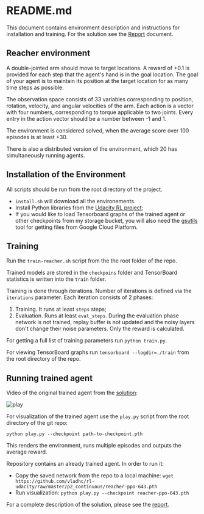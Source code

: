 # README.md

This document contains environment description and instructions for installation and training. For the solution see the [Report](./Report.md) document.

## Reacher environment

A double-jointed arm should move to target locations. A reward of +0.1 is provided for each step that the agent's hand is in the goal location. The goal of your agent is to maintain its position at the target location for as many time steps as possible.

The observation space consists of 33 variables corresponding to position, rotation, velocity, and angular velocities of the arm. Each action is a vector with four numbers, corresponding to torque applicable to two joints. Every entry in the action vector should be a number between -1 and 1.

The environment is considered solved, when the average score over 100 episodes is at least +30.

There is also a distributed version of the environment, which 20 has simultaneously running agents.

## Installation of the Environment

All scripts should be run from the root directory of the project.

* `install.sh` will download all the environements.
* Install Python libraries from the [Udacity RL project](https://github.com/udacity/deep-reinforcement-learning);
* If you would like to load Tensorboard graphs of the trained agent or other checkpoints from my storage bucket, you will also need the [gsutils](https://cloud.google.com/storage/docs/gsutil_install) tool for getting files from Google Cloud Platform.

## Training

Run the `train-reacher.sh` script from the the root folder of the repo.

Trained models are stored in the `checkpoins` folder and TensorBoard statistics is written into the `train` folder.

Training is done through iterations. Number of iterations is defined via the `iterations` parameter. Each iteration consists of 2 phases:

1. Training. It runs at least `steps` steps;
2. Evaluation. Runs at least `eval_steps`. During the evaluation phase network is not trained, replay buffer is not updated and the noisy layers don't change their noise parameters. Only the reward is calculated.

For getting a full list of training parameters run `python train.py`.

For viewing TensorBoard graphs run `tensorboard --logdir=./train` from the root directory of the repo.

## Running trained agent

Video of the original trained agent from the [solution](./Report.md):

![play](https://github.com/vladhc/rl-udacity/raw/master/p2_continuous/reacher.gif "Agent playing Reacher environment")

For visualization of the trained agent use the `play.py` script from the root directory of the git repo:

`python play.py --checkpoint path-to-checkpoint.pth`

This renders the environment, runs multiple episodes and outputs the average reward.

Repository contains an already trained agent. In order to run it:
* Copy the saved network from the repo to a local machine: `wget https://github.com/vladhc/rl-udacity/raw/master/p2_continuous/reacher-ppo-643.pth`
* Run visualization: `python play.py --checkpoint reacher-ppo-643.pth`

For a complete description of the solution, please see the [report](./Report.md).
